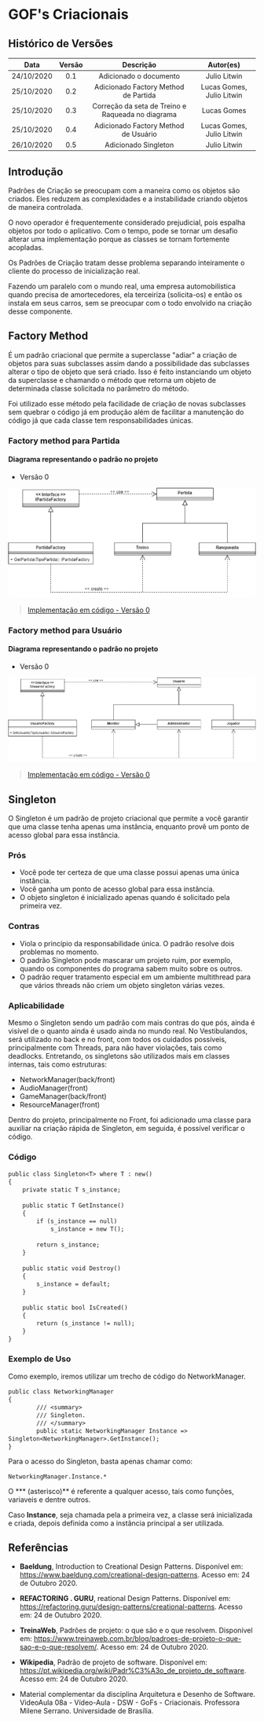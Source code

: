 # GOF's Criacionais

## Histórico de Versões

|   Data   | Versão |           Descrição           |             Autor(es)              |
|:--------:|:------:|:-----------------------------:|:----------------------------------:|
| 24/10/2020 | 0.1 | Adicionado o documento | Julio Litwin |
| 25/10/2020 | 0.2 | Adicionado Factory Method de Partida | Lucas Gomes, Julio Litwin |
| 25/10/2020 | 0.3 | Correção da seta de Treino e Raqueada no diagrama | Lucas Gomes |
| 25/10/2020 | 0.4 | Adicionado Factory Method de Usuário | Lucas Gomes, Julio Litwin |
| 26/10/2020 | 0.5 | Adicionado Singleton | Julio Litwin |

## Introdução

Padrões de Criação se preocupam com a maneira como os objetos são criados. Eles reduzem as complexidades e a instabilidade criando objetos de maneira controlada.

O novo operador é frequentemente considerado prejudicial, pois espalha objetos por todo o aplicativo. Com o tempo, pode se tornar um desafio alterar uma implementação porque as classes se tornam fortemente acopladas.

Os Padrões de Criação tratam desse problema separando inteiramente o cliente do processo de inicialização real.

Fazendo um paralelo com o mundo real, uma empresa automobilística quando precisa de amortecedores, ela terceiriza (solicita-os) e então os instala em seus carros, sem se preocupar com o todo envolvido na criação desse componente.

## Factory Method
É um padrão criacional que permite a superclasse "adiar" a criação de objetos para suas subclasses assim dando a possibilidade das subclasses alterar o tipo de objeto que será criado. Isso é feito instanciando um objeto da superclasse e chamando o método que retorna um objeto de determinada classe solicitada no parâmetro do método. 

Foi utilizado esse método pela facilidade de criação de novas subclasses sem quebrar o código já em produção além de facilitar a manutenção do código já que cada classe tem responsabilidades únicas.

### Factory method para Partida
#### Diagrama representando o padrão no projeto
- Versão 0

![FactoryPartidaDiagrama](../img/diagramas/factory_method_partida_v0.png)

> [Implementação em código - Versão 0](./codigos/factory_partida_codigo_v0.md)


### Factory method para Usuário
#### Diagrama representando o padrão no projeto
- Versão 0

![FactoryPartidaDiagrama](../img/diagramas/factory_method_usuario_v0.png)

> [Implementação em código - Versão 0](./codigos/factory_usuario_codigo_v0.md)


## Singleton

O Singleton é um padrão de projeto criacional que permite a você garantir que uma classe tenha apenas uma instância, enquanto provê um ponto de acesso global para essa instância.

### Prós 
- Você pode ter certeza de que uma classe possui apenas uma única instância.
- Você ganha um ponto de acesso global para essa instância.
- O objeto singleton é inicializado apenas quando é solicitado pela primeira vez.

### Contras
- Viola o princípio da responsabilidade única. O padrão resolve dois problemas no momento.
- O padrão Singleton pode mascarar um projeto ruim, por exemplo, quando os componentes do programa sabem muito sobre os outros.
- O padrão requer tratamento especial em um ambiente multithread para que vários threads não criem um objeto singleton várias vezes.

### Aplicabilidade
Mesmo o Singleton sendo um padrão com mais contras do que pós, ainda é visível de o quanto ainda é usado ainda no mundo real. No Vestibulandos, será utilizado no back e no front, com todos os cuidados possíveis, principalmente com Threads, para não haver violações, tais como deadlocks. Entretando, os singletons são utilizados mais em classes internas, tais como estruturas: 

- NetworkManager(back/front)
- AudioManager(front)
- GameManager(back/front)
- ResourceManager(front)

Dentro do projeto, principalmente no Front, foi adicionado uma classe para auxiliar na criação rápida de Singleton, em seguida, é possível verificar o código.

### Código

```
public class Singleton<T> where T : new()
{
    private static T s_instance;

    public static T GetInstance()
    {
        if (s_instance == null) 
            s_instance = new T();

        return s_instance;
    }

    public static void Destroy()
    {
        s_instance = default;
    }

    public static bool IsCreated()
    {
        return (s_instance != null);
    }
}
```

### Exemplo de Uso
Como exemplo, iremos utilizar um trecho de código do NetworkManager.

```
public class NetworkingManager
{
        /// <summary>
        /// Singleton.
        /// </summary>
        public static NetworkingManager Instance => Singleton<NetworkingManager>.GetInstance();
}
```

Para o acesso do Singleton, basta apenas chamar como:

```
NetworkingManager.Instance.*
```

O *** (asterisco)** é referente a qualquer acesso, tais como funções, variaveis e dentre outros.

Caso **Instance**, seja chamada pela a primeira vez, a classe será inicializada e criada, depois definida como a instância principal a ser utilizada.

## Referências

- **Baeldung**, Introduction to Creational Design Patterns. Disponível em: <https://www.baeldung.com/creational-design-patterns>. Acesso em: 24 de Outubro 2020.

- **REFACTORING . GURU**, reational Design Patterns. Disponível em: <https://refactoring.guru/design-patterns/creational-patterns>. Acesso em: 24 de Outubro 2020.

- **TreinaWeb**, Padrões de projeto: o que são e o que resolvem. Disponível em: <https://www.treinaweb.com.br/blog/padroes-de-projeto-o-que-sao-e-o-que-resolvem/>. Acesso em: 24 de Outubro 2020.

- **Wikipedia**, Padrão de projeto de software. Disponível em: <https://pt.wikipedia.org/wiki/Padr%C3%A3o_de_projeto_de_software>. Acesso em: 24 de Outubro 2020.

- Material complementar da disciplina Arquitetura e Desenho de Software. VideoAula 08a - Vídeo-Aula - DSW - GoFs - Criacionais. Professora Milene Serrano. Universidade de Brasília.